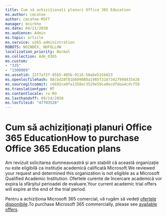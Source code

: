 ```yaml
---
title: Cum să achiziționați planuri Office 365 Education
ms.author: cmcatee
author: cmcatee-MSFT
manager: mnirkhe
ms.date: 04/21/2020
ms.audience: Admin
ms.topic: article
ms.service: o365-administration
ROBOTS: NOINDEX, NOFOLLOW
localization_priority: Normal
ms.collection: Adm_O365
ms.custom:
- "335"
- "1500009"
ms.assetid: 22f7af2f-85b5-405b-9116-50abe531b023
ms.openlocfilehash: 88cbd28f81b699088a1985f31873427998435428
ms.sourcegitcommit: c6692ce0fa1358ec3529e59ca0ecdfdea4cdc759
ms.translationtype: MT
ms.contentlocale: ro-RO
ms.lasthandoff: 09/14/2020
ms.locfileid: "47703528"
---
```

# <a name="how-to-purchase-office-365-education-plans"></a><span data-ttu-id="fcae4-102">Cum să achiziționați planuri Office 365 Education</span><span class="sxs-lookup"><span data-stu-id="fcae4-102">How to purchase Office 365 Education plans</span></span>

<span data-ttu-id="fcae4-103">Am revizuit solicitarea dumneavoastră și am stabilit că această organizație nu este eligibilă ca instituție academică calificată Microsoft.</span><span class="sxs-lookup"><span data-stu-id="fcae4-103">We reviewed your request and determined this organization is not eligible as a Microsoft Qualified Academic Institution.</span></span> <span data-ttu-id="fcae4-104">Ofertele curente de încercare academică vor expira la sfârșitul perioadei de evaluare.</span><span class="sxs-lookup"><span data-stu-id="fcae4-104">Your current academic trial offers will expire at the end of the trial period.</span></span>
  
<span data-ttu-id="fcae4-105">Pentru a achiziționa Microsoft 365 comercial, vă rugăm să vedeți [ofertele disponibile](https://go.microsoft.com/fwlink/p/?linkid=868433).</span><span class="sxs-lookup"><span data-stu-id="fcae4-105">To purchase Microsoft 365 commercially, please see [available offers](https://go.microsoft.com/fwlink/p/?linkid=868433).</span></span>  